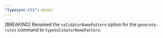 ```yaml
---
"typesync-cli": minor
---
```


[BREAKING] Renamed the `validatorNamePattern` option for the `generate-rules` command to `typeValidatorNamePattern`.
